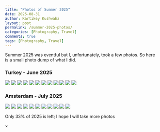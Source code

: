 ```yaml
---
title: "Photos of Summer 2025"
date: 2025-08-31
author: Kartikey Kushwaha
layout: post
permalink: /summer-2025-photos/
categories: [Photography, Travel]
comments: true
tags: [Photography, Travel]
---
```


Summer 2025 was eventful but I, unfortunately, took a few photos. So here is a small photo dump of what I did.

<h3>Turkey - June 2025</h3>

<div class="masonry-gallery">
  <img src="https://images.krtkush.com/summer-2025/turkey/001.jpeg" onclick="openModal(this)">
  <img src="https://images.krtkush.com/summer-2025/turkey/002.jpeg" onclick="openModal(this)">
  <img src="https://images.krtkush.com/summer-2025/turkey/003.jpeg" onclick="openModal(this)">
  <img src="https://images.krtkush.com/summer-2025/turkey/004.jpeg" onclick="openModal(this)">
  <img src="https://images.krtkush.com/summer-2025/turkey/005.jpeg" onclick="openModal(this)">
  <img src="https://images.krtkush.com/summer-2025/turkey/006.jpeg" onclick="openModal(this)">
  <img src="https://images.krtkush.com/summer-2025/turkey/007.jpeg" onclick="openModal(this)">
  <img src="https://images.krtkush.com/summer-2025/turkey/008.jpeg" onclick="openModal(this)">
  <img src="https://images.krtkush.com/summer-2025/turkey/009.jpeg" onclick="openModal(this)">
  <img src="https://images.krtkush.com/summer-2025/turkey/0010.jpeg" onclick="openModal(this)">
  <img src="https://images.krtkush.com/summer-2025/turkey/0011.jpeg" onclick="openModal(this)">
  <img src="https://images.krtkush.com/summer-2025/turkey/0012.jpeg" onclick="openModal(this)">
</div>

<h3>Amsterdam - July 2025</h3>

<div class="masonry-gallery">
  <img src="https://images.krtkush.com/summer-2025/amsterdam/001.jpg" onclick="openModal(this)">
  <img src="https://images.krtkush.com/summer-2025/amsterdam/002.jpg" onclick="openModal(this)">
  <img src="https://images.krtkush.com/summer-2025/amsterdam/003.jpg" onclick="openModal(this)">
  <img src="https://images.krtkush.com/summer-2025/amsterdam/004.jpg" onclick="openModal(this)">
  <img src="https://images.krtkush.com/summer-2025/amsterdam/005.jpg" onclick="openModal(this)">
  <img src="https://images.krtkush.com/summer-2025/amsterdam/006.jpg" onclick="openModal(this)">
  <img src="https://images.krtkush.com/summer-2025/amsterdam/007.jpg" onclick="openModal(this)">
  <img src="https://images.krtkush.com/summer-2025/amsterdam/008.jpg" onclick="openModal(this)">
  <img src="https://images.krtkush.com/summer-2025/amsterdam/009.jpg" onclick="openModal(this)">
  <img src="https://images.krtkush.com/summer-2025/amsterdam/0010.jpg" onclick="openModal(this)">
  <img src="https://images.krtkush.com/summer-2025/amsterdam/0011.jpg" onclick="openModal(this)">
</div>

Only 33% of 2025 is left; I hope I will take more photos

<!-- Modal for full-size image -->
<div id="imageModal" class="modal" onclick="closeModal()">
  <span class="close">&times;</span>
  <img class="modal-content" id="modalImage">
</div>